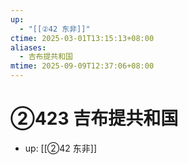 ```yaml
---
up:
  - "[[②42 东非]]"
ctime: 2025-03-01T13:15:13+08:00
aliases:
  - 吉布提共和国
mtime: 2025-09-09T12:37:06+08:00
---
```


# ②423 吉布提共和国

- up: [[②42 东非]]

